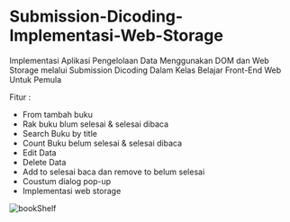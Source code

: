 # Submission-Dicoding-Implementasi-Web-Storage
Implementasi Aplikasi Pengelolaan Data Menggunakan DOM dan Web Storage melalui Submission Dicoding Dalam Kelas Belajar Front-End Web Untuk Pemula

Fitur : 
- From tambah buku
- Rak buku blum selesai & selesai dibaca
- Search Buku by title
- Count Buku belum selesai & selesai dibaca
- Edit Data
- Delete Data
- Add to selesai baca dan remove to belum selesai
- Coustum dialog pop-up
- Implementasi web storage

![bookShelf](https://github.com/Stephen-Wau/Submission-Dicoding-Implementasi-Web-Storage/assets/85338740/80f5db32-d7bd-4ee4-b04c-1c7973dff13f)
